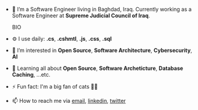 - 👋 I’m a Software Engineer living in Baghdad, Iraq. Currently working as a Software Engineer at **Supreme Judicial Council of Iraq**.

  BIO
- ⚙️ I use daily: **.cs**, **.cshmtl**, **.js**, **.css**, **.sql**
- 👀 I’m interested in **Open Source**, **Software Architecture**, **Cybersecurity**, **AI**
- 🌱 Learning all about **Open Source**, **Software Archeticture**, **Database Caching**, ...etc.
- ⚡ Fun fact: I'm a big fan of cats 🐱‍💻
- 📫 How to reach me via <a href="mailto:mr.alhamadani.hasan@gmail.com">email</a>, <a href="https://www.linkedin.com/in/hasan-al-hamadani">linkedin</a>, <a href="https://twitter.com/mr_hs_n">twitter</a>
